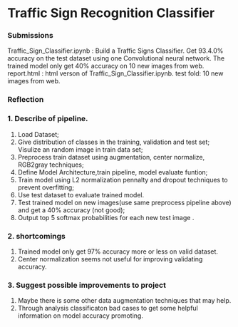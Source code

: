 # **Traffic Sign Recognition Classifier** 

### Submissions
Traffic_Sign_Classifier.ipynb : Build a Traffic Signs Classifier. Get 93.4.0% accuracy on the test dataset using one Convolutional neural network. The trained model only get 40% accuracy on 10 new images from web.
report.html :  html verson of Traffic_Sign_Classifier.ipynb.
test fold: 10 new images from web.


### Reflection

### 1. Describe of pipeline.
1. Load Dataset;
2. Give distribution of classes in the training, validation and test set; Visulize an random image in train data set;
3. Preprocess train dataset using augmentation, center normalize, RGB2gray techniques;
4. Define Model Architecture,train pipeline, model evaluate funtion;
5. Train model using L2 normalization pennalty and dropout techniques to prevent overfitting;
6. Use test dataset to evaluate trained model.
7. Test trained model on new images(use same preprocess pipeline above) and get a 40% accuracy (not good);
8. Output top 5 softmax probabilities for each new test image .

### 2. shortcomings
1. Trained model only get 97% accuracy more or less on valid dataset.
2. Center normalization seems not useful for improving validating accuracy.

### 3. Suggest possible improvements to project
1. Maybe there is some other data augmentation techniques that may help.
2. Through analysis classificaton bad cases to get some helpful information on model accuracy promoting.


